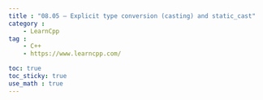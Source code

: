 ```yaml
---
title : "08.05 — Explicit type conversion (casting) and static_cast"
category :
    - LearnCpp
tag : 
    - C++
    - https://www.learncpp.com/

toc: true  
toc_sticky: true 
use_math : true
---
```



